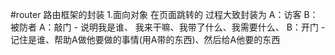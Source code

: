 #router 路由框架的封装
1.面向对象 在页面跳转的 过程大致封装为
A：访客    B：被防者
A：敲门 - 说明我是谁、 我来干嘛、我带了什么、我需要什么、
B：开门 - 记住是谁、帮助A做他要做的事情(用A带的东西)、然后给A他要的东西